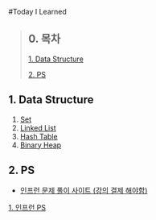 #Today I Learned

>## 0. 목차
>[1. Data Structure](#1-data-structure)
>
>[2. PS](#2-PS)



## 1. Data Structure
1. [Set](dataStructure/set/README.md)
2. [Linked List](dataStructure/list/README.md)
3. [Hash Table](dataStructure/hash/README.md)
4. [Binary Heap](dataStructure/heap/README.md)

## 2. PS
- [인프런 문제 풀이 사이트 (강의 결제 해야함)](https://www.inflearn.com/course/%EC%9E%90%EB%B0%94-%EC%95%8C%EA%B3%A0%EB%A6%AC%EC%A6%98-%EB%AC%B8%EC%A0%9C%ED%92%80%EC%9D%B4-%EC%BD%94%ED%85%8C%EB%8C%80%EB%B9%84/) 

[1. 인프런 PS](algorithm/inflearn)


